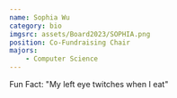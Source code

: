```yaml
---
name: Sophia Wu
category: bio
imgsrc: assets/Board2023/SOPHIA.png
position: Co-Fundraising Chair
majors:
    - Computer Science
---
```


Fun Fact: "My left eye twitches when I eat"
